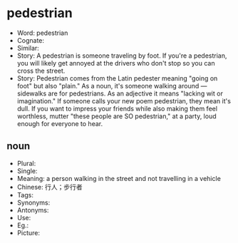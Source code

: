 # pedestrian

- Word: pedestrian
- Cognate: 
- Similar: 
- Story: A pedestrian is someone traveling by foot. If you're a pedestrian, you will likely get annoyed at the drivers who don't stop so you can cross the street.
- Story: Pedestrian comes from the Latin pedester meaning "going on foot" but also "plain." As a noun, it's someone walking around — sidewalks are for pedestrians. As an adjective it means "lacking wit or imagination." If someone calls your new poem pedestrian, they mean it's dull. If you want to impress your friends while also making them feel worthless, mutter "these people are SO pedestrian," at a party, loud enough for everyone to hear.

## noun

- Plural: 
- Single: 
- Meaning: a person walking in the street and not travelling in a vehicle
- Chinese: 行人；步行者
- Tags: 
- Synonyms: 
- Antonyms: 
- Use: 
- Eg.: 
- Picture: 

